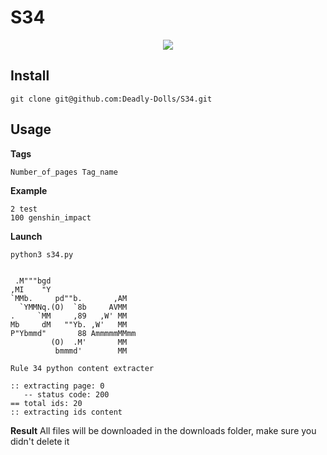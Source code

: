 # S34

<div style="text-align: center">
  <img src="https://rule34.xxx/images/header2.png"/>
</div>

## Install
```
git clone git@github.com:Deadly-Dolls/S34.git
```

## Usage
**Tags**
```
Number_of_pages Tag_name
```
**Example**
```
2 test
100 genshin_impact
```

**Launch**
```
python3 s34.py
```

```

 .M"""bgd
,MI    "Y
`MMb.     pd""b.       ,AM
  `YMMNq.(O)  `8b     AVMM
.     `MM     ,89   ,W' MM
Mb     dM   ""Yb. ,W'   MM
P"Ybmmd"       88 AmmmmmMMmm
         (O)  .M'       MM
          bmmmd'        MM

Rule 34 python content extracter

:: extracting page: 0
   -- status code: 200
== total ids: 20
:: extracting ids content
```

**Result**
All files will be downloaded in the downloads folder, make sure you didn't delete it
